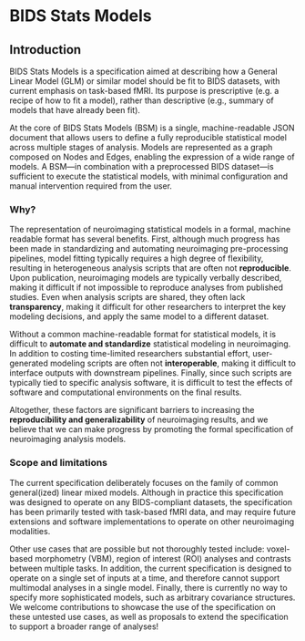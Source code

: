 # BIDS Stats Models

## Introduction

BIDS Stats Models is a specification aimed at describing how a General Linear Model (GLM) or similar model should be fit to BIDS datasets, with current emphasis on task-based fMRI. Its purpose is prescriptive (e.g. a recipe of how to fit a model), rather than descriptive (e.g., summary of models that have already been fit). 

At the core of BIDS Stats Models (BSM) is a single, machine-readable JSON document that allows users to define a fully reproducible statistical model across multiple stages of analysis. Models are represented as a graph composed on Nodes and Edges, enabling the expression of a wide range of models. A BSM—in combination with a preprocessed BIDS dataset—is sufficient to execute the statistical models, with minimal configuration and manual intervention required from the user. 

### Why?


The representation of neuroimaging statistical models in a formal, machine readable format has several benefits. First, although much progress has been made in standardizing and automating neuroimaging pre-processing pipelines, model fitting typically requires a high degree of flexibility, resulting in heterogeneous analysis scripts that are often not **reproducible**. Upon publication, neuroimaging models are typically verbally described, making it difficult if not impossible to reproduce analyses from published studies. Even when analysis scripts are shared, they often lack **transparency**, making it difficult for other researchers to interpret the key modeling decisions, and apply the same model to a different dataset. 

Without a common machine-readable format for statistical models, it is difficult to **automate and standardize** statistical modeling in neuroimaging. In addition to costing time-limited researchers substantial effort, user-generated modeling scripts are often not **interoperable**, making it difficult to interface outputs with downstream pipelines. Finally, since such scripts are typically tied to specific analysis software, it is difficult to test the effects of software and computational environments on the final results. 

Altogether, these factors are significant barriers to increasing the **reproducibility and generalizability** of neuroimaging results, and we believe that we can make progress by promoting the formal specification of neuroimaging analysis models.

### Scope and limitations

The current specification deliberately focuses on the family of common general(ized) linear mixed models. Although in practice this specification was designed to operate on any BIDS-compliant datasets, the specification has been primarily tested with task-based fMRI data, and may require future extensions and software implementations to operate on other neuroimaging modalities.

Other use cases that are possible but not thoroughly tested include: voxel-based morphometry (VBM), region of interest (ROI) analyses and contrasts between multiple tasks. In addition, the current specification is designed to operate on a single set of inputs at a time, and therefore cannot support multimodal analyses in a single model. Finally, there is currently no way to specify more sophisticated models, such as arbitrary covariance structures. We welcome contributions to showcase the use of the specification on these untested use cases, as well as proposals to extend the specification to support a broader range of analyses!
